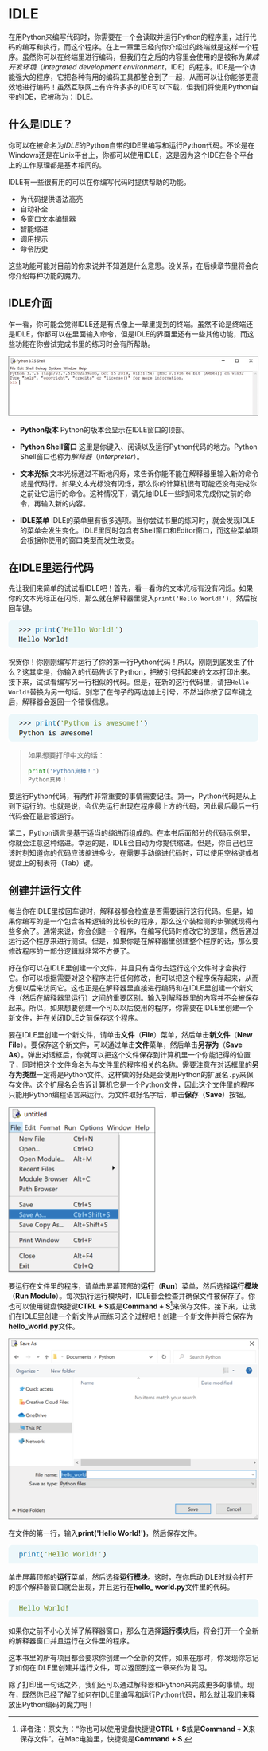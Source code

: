 # IDLE

在用Python来编写代码时，你需要在一个会读取并运行Python的程序里，进行代码的编写和执行，而这个程序。在上一章里已经向你介绍过的终端就是这样一个程序。虽然你可以在终端里进行编码，但我们在之后的内容里会使用的是被称为*集成开发环境*（*integrated development environment*，IDE）的程序。IDE是一个功能强大的程序，它把各种有用的编码工具都整合到了一起，从而可以让你能够更高效地进行编码！虽然互联网上有许许多多的IDE可以下载，但我们将使用Python自带的IDE，它被称为：IDLE。

## 什么是IDLE？

你可以在被命名为*IDLE*的Python自带的IDE里编写和运行Python代码。不论是在Windows还是在Unix平台上，你都可以使用IDLE，这是因为这个IDE在各个平台上的工作原理都是基本相同的。

IDLE有一些很有用的可以在你编写代码时提供帮助的功能。

* 为代码提供语法高亮
* 自动补全
* 多窗口文本编辑器
* 智能缩进
* 调用提示
* 命令历史

这些功能可能对目前的你来说并不知道是什么意思。没关系，在后续章节里将会向你介绍每种功能的魔力。

## IDLE介面

乍一看，你可能会觉得IDLE还是有点像上一章里提到的终端。虽然不论是终端还是IDLE，你都可以在里面输入命令，但是IDLE的界面里还有一些其他功能，而这些功能在你尝试完成书里的练习时会有所帮助。

![IDLE](./Resources/Chapter03/Image-3-1.png)

* **Python版本** Python的版本会显示在IDLE窗口的顶部。

* **Python Shell窗口** 这里是你键入、阅读以及运行Python代码的地方。Python Shell窗口也称为*解释器*（*interpreter*）。

* **文本光标** 文本光标通过不断地闪烁，来告诉你能不能在解释器里输入新的命令或是代码行。如果文本光标没有闪烁，那么你的计算机很有可能还没有完成你之前让它运行的命令。这种情况下，请先给IDLE一些时间来完成你之前的命令，再输入新的内容。

* **IDLE菜单** IDLE的菜单里有很多选项。当你尝试书里的练习时，就会发现IDLE的菜单会发生变化。IDLE里同时包含有Shell窗口和Editor窗口，而这些菜单项会根据你使用的窗口类型而发生改变。

## 在IDLE里运行代码

先让我们来简单的试试看IDLE吧！首先，看一看你的文本光标有没有闪烁。如果你的文本光标正在闪烁，那么就在解释器里键入`print('Hello World!')`，然后按回车键。

![Hello World](./Resources/Chapter03/Code-3-1.png)

祝贺你！你刚刚编写并运行了你的第一行Python代码！所以，刚刚到底发生了什么？这其实是，你输入的代码告诉了Python，把被引号括起来的文本打印出来。接下来，试试看编写另一行相似的代码。但是，在新的这行代码里，请把`Hello World!`替换为另一句话。别忘了在句子的两边加上引号，不然当你按了回车键之后，解释器会返回一个错误信息。

![Print](./Resources/Chapter03/Code-3-2.png)

> 如果想要打印中文的话：
> ```Python
> print('Python真棒！')
> Python真棒！
> ```

要运行Python代码，有两件非常重要的事情需要记住。第一，Python代码是从上到下运行的。也就是说，会优先运行出现在程序最上方的代码，因此最后最后一行代码会在最后被运行。

第二，Python语言是基于适当的缩进而组成的。在本书后面部分的代码示例里，你就会注意这种缩进。幸运的是，IDLE会自动为你提供缩进。但是，你自己也应该时刻知道你的代码应该缩进多少。在需要手动缩进代码时，可以使用空格键或者键盘上的制表符（Tab）键。

## 创建并运行文件

每当你在IDLE里按回车键时，解释器都会检查是否需要运行这行代码。但是，如果你编写的是一个包含各种逻辑的比较长的程序，那么这个装检测的步骤就现得有些多余了。通常来说，你会创建一个程序，在编写代码时修改它的逻辑，然后通过运行这个程序来进行测试。但是，如果你是在解释器里创建整个程序的话，那么要修改程序的一部分逻辑就非常不方便了。

好在你可以在IDLE里创建一个文件，并且只有当你去运行这个文件时才会执行它。你可以根据需要对这个程序进行任何修改，也可以把这个程序保存起来，从而方便以后来访问它。这也正是在解释器里直接进行编码和在IDLE里创建一个新文件（然后在解释器里运行）之间的重要区别。输入到解释器里的内容并不会被保存起来。所以，如果想要创建一个可以以后使用的程序，你需要在IDLE里创建一个新文件，并在关闭IDLE之前保存这个程序。

要在IDLE里创建一个新文件，请单击**文件**（**File**）菜单，然后单击**新文件**（**New File**）。要保存这个新文件，可以通过单击**文件**菜单，然后单击**另存为**（**Save As**）。弹出对话框后，你就可以把这个文件保存到计算机里一个你能记得的位置了，同时把这个文件命名为与文件里的程序相关的名称。需要注意在对话框里的**另存为类型**一定得是Python文件。这样做的好处是会使用Python的扩展名`.py`来保存文件。这个扩展名会告诉计算机它是一个Python文件，因此这个文件里的程序只能用Python编程语言来运行。为文件取好名字后，单击**保存**（**Save**）按钮。

![Save As](./Resources/Chapter03/Image-3-2.png)

要运行在文件里的程序，请单击屏幕顶部的**运行**（**Run**）菜单，然后选择**运行模块**（**Run Module**）。每次执行运行模块时，IDLE都会检查并确保文件被保存了。你也可以使用键盘快捷键**CTRL + S**或是**Command + S**[^1]来保存文件。接下来，让我们在IDLE里创建一个新文件从而练习这个过程吧！创建一个新文件并将它保存为**hello_world.py**文件。

> [^1]: 译者注：原文为：“你也可以使用键盘快捷键**CTRL + S**或是**Command + X**来保存文件”。在Mac电脑里，快捷键是**Command + S**.

![Save Hello World](./Resources/Chapter03/Image-3-3.png)

在文件的第一行，输入**print('Hello World!')**，然后保存文件。

![Hello World Program](./Resources/Chapter03/Code-3-3.png)

单击屏幕顶部的**运行**菜单，然后选择**运行模块**。这时，在你启动IDLE时就会打开的那个解释器窗口就会出现，并且运行在**hello_ world.py**文件里的代码。

![Hello World Program Output](./Resources/Chapter03/Code-3-4.png)

如果你之前不小心关掉了解释器窗口，那么在选择**运行模块**后，将会打开一个全新的解释器窗口并且运行在文件里的程序。

这本书里的所有项目都会要求你创建一个全新的文件。如果在那时，你发现你忘记了如何在IDLE里创建并运行文件，可以返回到这一章来作为复习。

除了打印出一句话之外，我们还可以通过解释器和Python来完成更多的事情。现在，既然你已经了解了如何在IDLE里编写和运行Python代码，那么就让我们来释放出Python编码的魔力吧！
